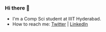 ### Hi there 👋
- I'm a Comp Sci student at IIIT Hyderabad.
- How to reach me: <a href="https://twitter.com/gptkrit">Twitter</a> | <a href="https://www.linkedin.com/in/kriti-g-6a7315211/">LinkedIn</a>

<!--
**kritgpt/kritgpt** is a ✨ _special_ ✨ repository because its `README.md` (this file) appears on your GitHub profile.

Here are some ideas to get you started:

- 🔭 I’m currently working on ...
- 🌱 I’m currently learning ...
- 👯 I’m looking to collaborate on ...
- 🤔 I’m looking for help with ...
- 💬 Ask me about ...
- 📫 How to reach me: ...
- 😄 Pronouns: ...
- ⚡ Fun fact: ...
-->
